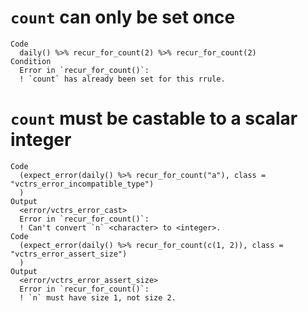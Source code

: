 # `count` can only be set once

    Code
      daily() %>% recur_for_count(2) %>% recur_for_count(2)
    Condition
      Error in `recur_for_count()`:
      ! `count` has already been set for this rrule.

# `count` must be castable to a scalar integer

    Code
      (expect_error(daily() %>% recur_for_count("a"), class = "vctrs_error_incompatible_type")
      )
    Output
      <error/vctrs_error_cast>
      Error in `recur_for_count()`:
      ! Can't convert `n` <character> to <integer>.
    Code
      (expect_error(daily() %>% recur_for_count(c(1, 2)), class = "vctrs_error_assert_size")
      )
    Output
      <error/vctrs_error_assert_size>
      Error in `recur_for_count()`:
      ! `n` must have size 1, not size 2.

